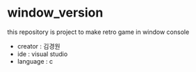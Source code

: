 # window_version
this repository is project to make retro game in window console

- creator : 김경원
- ide : visual studio
- language : c

